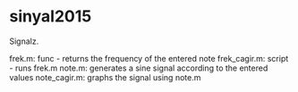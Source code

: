 # sinyal2015

Signalz.

frek.m: func - returns the frequency of the entered note
frek_cagir.m: script - runs frek.m
note.m: generates a sine signal according to the entered values
note_cagir.m: graphs the signal using note.m
